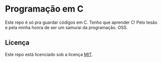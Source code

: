 # Programação em C

Este repo é só pra guardar códigos em C. Tenho que aprender C! Pelo tesão e pela minha honra de ser um samurai da programação. OSS.

## Licença

Este repo está licenciado sob a licença [MIT](LICENSE).
